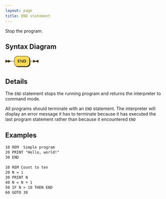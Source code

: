 ```yaml
---
layout: page
title: END statement
---
```


Stop the program.


## Syntax Diagram

![Syntax diagram](/diagram/END-statement.png)


## Details

The `END` statement stops the running program and returns the interpreter to command mode.

All programs should terminate with an `END` statement.  The interpreter will display an error message it has to terminate because it has executed the last program statement rather than because it encountered `END`


## Examples

    10 REM  Simple program
    20 PRINT "Hello, world!"
    30 END

    10 REM Count to ten
    20 N = 1
    30 PRINT N
    40 N = N + 1
    50 IF N > 10 THEN END
    60 GOTO 30


